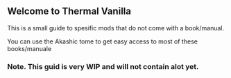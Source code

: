 ## Welcome to Thermal Vanilla

This is a small guide to spesific mods that do not come with a book/manual.

You can use the Akashic tome to get easy access to most of these books/manuale

### Note. This guid is very WIP and will not contain alot yet.